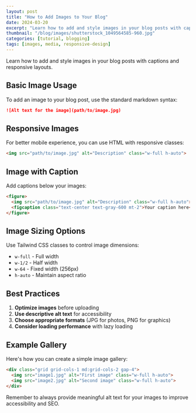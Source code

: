 ```yaml
---
layout: post
title: "How to Add Images to Your Blog"
date: 2024-03-20
excerpt: "Learn how to add and style images in your blog posts with captions and responsive layouts."
thumbnail: "/blog/images/shutterstock_1049564585-960.jpg"
categories: [tutorial, blogging]
tags: [images, media, responsive-design]
---
```


Learn how to add and style images in your blog posts with captions and responsive layouts.

## Basic Image Usage

To add an image to your blog post, use the standard markdown syntax:

```markdown
![Alt text for the image](path/to/image.jpg)
```

## Responsive Images

For better mobile experience, you can use HTML with responsive classes:

```html
<img src="path/to/image.jpg" alt="Description" class="w-full h-auto">
```

## Image with Caption

Add captions below your images:

```html
<figure>
  <img src="path/to/image.jpg" alt="Description" class="w-full h-auto">
  <figcaption class="text-center text-gray-600 mt-2">Your caption here</figcaption>
</figure>
```

## Image Sizing Options

Use Tailwind CSS classes to control image dimensions:

- `w-full` - Full width
- `w-1/2` - Half width
- `w-64` - Fixed width (256px)
- `h-auto` - Maintain aspect ratio

## Best Practices

1. **Optimize images** before uploading
2. **Use descriptive alt text** for accessibility
3. **Choose appropriate formats** (JPG for photos, PNG for graphics)
4. **Consider loading performance** with lazy loading

## Example Gallery

Here's how you can create a simple image gallery:

```html
<div class="grid grid-cols-1 md:grid-cols-2 gap-4">
  <img src="image1.jpg" alt="First image" class="w-full h-auto">
  <img src="image2.jpg" alt="Second image" class="w-full h-auto">
</div>
```

Remember to always provide meaningful alt text for your images to improve accessibility and SEO.
